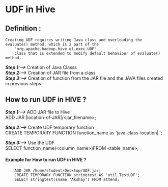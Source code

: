 # UDF in Hive

## Definition : <br>
	Creating UDF requires writing Java class and overloading the evaluate() method, which is a part of the
		"org.apache.hadoop.hive.ql.exec.UDF"
		class that is extended to modify default behaviour of evaluate() method.

***Step 1:-->*** Creation of Java Classs<br>
***Step 2:-->*** Creation of JAR file from a class<br>
***Step 3:-->*** Creation of function from the JAR file and the JAVA files created in previous steps.<br>



## How to run UDF in HIVE ? 

***Step 1:-->*** ADD JAR file to Hive <br>
				ADD JAR |location-of-JAR|/<jar_filename>;<br>

***Step 2:-->*** Create UDF temporary function<br>
				CREATE TEMPORARY FUNCTION function_name as 'java-class-location|.<class-name>';<br>

***Step 3:-->*** Use the UDF<br>
				SELECT function_name(<column_name>)FROM <table_name>;


#### Example for How to run UDF in HIVE ?

```
	ADD JAR /home/student/Desktop/UDF.jar;
	CREATE TEMPORARY FUNCTION stringtest AS 'util.TestUDF';
	SELECT stringtest(sname,'Akshay') FROM attend;
```